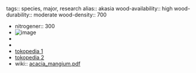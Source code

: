 tags:: species, major, research
alias:: akasia
wood-availability:: high
wood-durability:: moderate
wood-density:: 700

- nitrogener:: 300
- ![image](https://ipfs.io/ipfs/QmbJF3NNyhFbVsKv8PnA8iqvbaVhiuSNK7KG97MHTY4vCX)
-
-
- [tokopedia 1](https://www.tokopedia.com/cvagribisnisyes/benih-mangium-acacia-mangium?extParam=ivf%3Dfalse%26src%3Dsearch)
- [tokopedia 2](https://www.tokopedia.com/mustikabibittanaman/10-bibit-tanaman-pohon-akasia-mangium?extParam=ivf%3Dfalse%26src%3Dsearch)
- wiki:: [acacia_mangium.pdf](https://peach-geographical-bat-397.mypinata.cloud/ipfs/QmQ4y9YFEhJ4T9y8DCFhJksSnQUDGEs6XyhLG44fTKdctB)